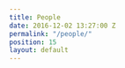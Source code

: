 ```yaml
---
title: People
date: 2016-12-02 13:27:00 Z
permalink: "/people/"
position: 15
layout: default
---
```


